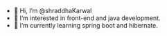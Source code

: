 - 👋 Hi, I’m @shraddhaKarwal
- 👀 I’m interested in front-end and java development.
- 🌱 I’m currently learning spring boot and hibernate.

<!---
shraddhaKarwal/shraddhaKarwal is a ✨ special ✨ repository because its `README.md` (this file) appears on your GitHub profile.
You can click the Preview link to take a look at your changes.
--->
